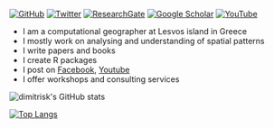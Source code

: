 <p align="center">

<a href="https://github.com/dimitrisk"><img src="https://img.shields.io/github/followers/dimitrisk.svg?label=GitHub&style=for-the-badge&color=red" alt="GitHub"></a>
<a href="https://twitter.com/dimitris_k"><img src="https://img.shields.io/badge/-Twitter-555555?style=for-the-badge&logo=twitter&logoColor=white" alt="Twitter"></a>
  <a href="https://www.researchgate.net/profile/Dimitris_Kavroudakis"><img src="https://img.shields.io/badge/-ResearchGate-555555?style=for-the-badge&logo=researchgate&logoColor=white" alt="ResearchGate"></a>
  <a href="https://scholar.google.com/citations?user=dmbKZ48AAAAJ"><img src="https://img.shields.io/badge/-Google Scholar-555555?style=for-the-badge&logo=google-scholar&logoColor=white" alt="Google Scholar"></a>
  <a href="https://www.youtube.com/@kavroudakis"><img src="https://img.shields.io/badge/-YouTube-555555?style=for-the-badge&logo=youtube&logoColor=white" alt="YouTube"></a>	
</p>

- I am a computational geographer at Lesvos island in Greece 
- I mostly work on analysing and understanding of spatial patterns
- I write papers and books
- I create R packages
- I post on [Facebook](https://www.facebook.com/dimitris.kavroudakis), [Youtube](https://www.youtube.com/@kavroudakis)
- I offer workshops and consulting services


![dimitrisk's GitHub stats](https://github-readme-stats.vercel.app/api?username=dimitrisk&count_private=true&show_icons=true&theme=merko)

[![Top Langs](https://github-readme-stats.vercel.app/api/top-langs/?username=dimitrisk&layout=compact&theme=merko&hide=javascript,html,css,jupyter%20notebook)](https://github.com/dimitrisk/github-readme-stats)
